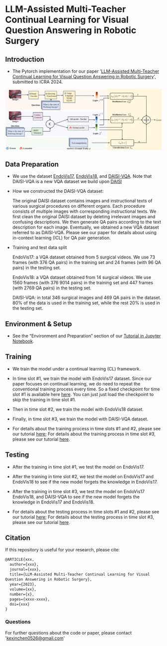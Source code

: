 # LLM-Assisted Multi-Teacher Continual Learning for Visual Question Answering in Robotic Surgery

## Introduction
* The Pytorch implementation for our paper '[LLM-Assisted Multi-Teacher Continual Learning for Visual Question Answering in Robotic Surgery](https://arxiv.org/abs/xxxx.xxxxx)', submitted to ICRA 2024.

<p align="center">
  <img src="Figure/system.png"  width="1000"/>
</p>

## Data Preparation
* We use the dataset [EndoVis17](https://arxiv.org/abs/2305.11692), [EndoVis18](https://arxiv.org/abs/2206.11053), and [DAISI-VQA](DAISI_VQA). Note that DAISI-VQA is a new VQA dataset we build upon  [DAISI](https://arxiv.org/abs/2004.02809)

* How we constructed the DAISI-VQA dataset:

  The original DAISI dataset contains images and instructional texts of various surgical procedures on different organs. Each procedure consists of multiple images with corresponding instructional texts. We first clean the original DAISI dataset by deleting irrelevant images and confusing descriptions. We then generate QA pairs according to the text description for each image. Eventually, we obtained a new VQA dataset referred to as DAISI-VQA. Please see our paper for details about using in-context learning (ICL) for QA pair generation.

* Training and test data split

   EndoVis17: a VQA dataset obtained from 5 surgical videos. We use 73 frames (with 376 QA pairs) in the training set and 24 frames (with 96 QA pairs) in the  testing set.
  
   EndoVis18: a VQA dataset obtained from 14 surgical videos. We use 1560 frames (with 376 9014 pairs) in the training set and 447 frames (with 2769 QA pairs) in the testing set.
  
   DAISI-VQA: in total 346 surgical images and 469 QA pairs in the dataset. 80% of the data is used in the training set, while the rest 20% is used in the testing set.

## Environment & Setup
* See the “Environment and Preparation” section of our [Tutorial in Jupyter Notebook](code).
  
## Training
* We train the model under a continual learning (CL) framework.

* In time slot #1, we train the model with EndoVis17 dataset. Since our paper focuses on continual learning, we do need to repeat the conventional training process every time. So a fixed checkpoint for time slot #1 is avaliable here [here](https://drive.google.com/file/d/141XuZD7ZZi_oCl6bq3t04MRsjuyFRYJ2/view?usp=sharing). You can just just load the checkpoint to skip the training in time slot #1.

* Then in time slot #2, we train the model with EndoVis18 dataset.

* Finally, in time slot #3, we train the model with DAISI-VQA dataset.

* For details about the training process in time slots #1 and #2, please see our tutorial [here](code); For details about the training process in time slot #3, please see our tutorial [here](code).

## Testing
* After the training in time slot #1, we test the model on EndoVis17.

* After the training in time slot #2, we test the model on EndoVis17 and EndoVis18 to see if the new model forgets the knowledge in EndoVis17.

* After the training in time slot #3, we test the model on EndoVis17 EndoVis18, and DAISI-VQA to see if the new model forgets the knowledge in EndoVis17 and EndoVis18.

* For details about the testing  process in time slots #1 and #2, please see our tutorial [here](code); For details about the testing process in time slot #3, please see our tutorial [here](code).

## Citation
If this repository is useful for your research, please cite:
```
@ARTICLE{xxx,  
  author={xxx},  
  journal={xxx},   
  title={LLM-Assisted Multi-Teacher Continual Learning for Visual Question Answering in Robotic Surgery},
  year={2023},  
  volume={xx},  
  number={x},  
  pages={xxxx-xxxx},  
  doi={xxx}
}
```
### Questions
For further questions about the code or paper, please contact 'kexinchen0526@gmail.com'
